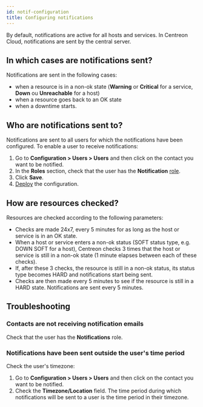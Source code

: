 ```yaml
---
id: notif-configuration
title: Configuring notifications
---
```


By default, notifications are active for all hosts and services. In Centreon Cloud, notifications are sent by the central server.

## In which cases are notifications sent?

Notifications are sent in the following cases:

* when a resource is in a non-ok state (**Warning** or **Critical** for a service, **Down** ou **Unreachable** for a host)
* when a resource goes back to an OK state
* when a downtime starts.

## Who are notifications sent to?

Notifications are sent to all users for which the notifications have been configured.
To enable a user to receive notifications:

1. Go to **Configuration > Users > Users** and then click on the contact you want to be notified.
3. In the **Roles** section, check that the user has the **Notification** [role](../users/users.md#user-roles).
5. Click **Save**.
6. [Deploy](../monitoring/monitoring-servers/deploying-a-configuration.md) the configuration.

## How are resources checked?

Resources are checked according to the following parameters:

* Checks are made 24x7, every 5 minutes for as long as the host or service is in an OK state.
* When a host or service enters a non-ok status (SOFT status type, e.g. DOWN SOFT for a host), Centreon checks 3 times that the host or service is still in a non-ok state (1 minute elapses between each of these checks).
* If, after these 3 checks, the resource is still in a non-ok status, its status type becomes HARD and notifications start being sent.
* Checks are then made every 5 minutes to see if the resource is still in a HARD state. Notifications are sent every 5 minutes.

## Troubleshooting

### Contacts are not receiving notification emails

Check that the user has the **Notifications** role.

### Notifications have been sent outside the user's time period

Check the user's timezone:

1. Go to **Configuration > Users > Users** and then click on the contact you want to be notified.
2. Check the **Timezone/Location** field. The time period during which notifications will be sent to a user is the time period in their timezone.
